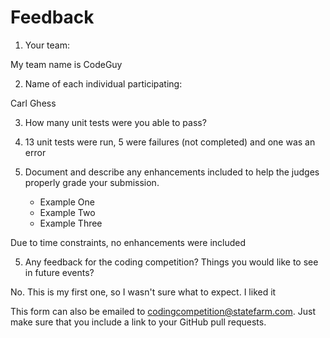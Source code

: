 # Feedback

1. Your team:

My team name is CodeGuy

2. Name of each individual participating:

Carl Ghess

3. How many unit tests were you able to pass? 

7. 13 unit tests were run, 5 were failures (not completed) and one was an error

4. Document and describe any enhancements included to help the judges properly grade your submission.
    - Example One
    - Example Two
    - Example Three

Due to time constraints, no enhancements were included

5. Any feedback for the coding competition? Things you would like to see in future events?

No. This is my first one, so I wasn't sure what to expect. I liked it

This form can also be emailed to [codingcompetition@statefarm.com](mailto:codingcompetition@statefarm.com). Just make sure that you include a link to your GitHub pull requests.
